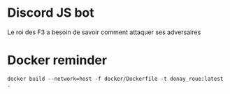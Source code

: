 # Discord JS bot 

Le roi des F3 a besoin de savoir comment attaquer ses adversaires

# Docker reminder

```
docker build --network=host -f docker/Dockerfile -t donay_roue:latest .
```